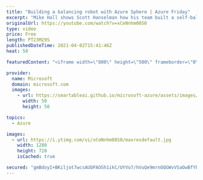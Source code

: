 ```yaml
---
title: "Building a balancing robot with Azure Sphere | Azure Friday"
excerpt: "Mike Hall shows Scott Hanselman how his team built a self-balancing robot using Azure Sphere and Azure RTOS that can be controlled and updated remotely from Azure IoT Central. In addition, the robot supports deferred updates for the OS and applications, which ensures the robot is in a safe position before"
originalUrl: https://youtube.com/watch?v=xCeNnhm08S0
type: video
price: Free
length: PT23M29S
publishedDateTime: 2021-04-02T15:41:46Z
heat: 50

featuredContent: "<iframe width=\"800\" height=\"500\" frameborder=\"0\" src=\"https://www.youtube.com/embed/xCeNnhm08S0\" allow=\"accelerometer; autoplay; encrypted-media; gyroscope; picture-in-picture\" allowfullscreen></iframe>"

provider:
  name: Microsoft
  domain: microsoft.com
  images:
    - url: https://smartableai.github.io/microsoft-azure/assets/images/organizations/microsoft.com-50x50.jpg
      width: 50
      height: 50

topics:
  - Azure

images:
  - url: https://i.ytimg.com/vi/xCeNnhm08S0/maxresdefault.jpg
    width: 1280
    height: 720
    isCached: true

secured: "gmBdoyI+BKiljot7wcsAUbPAOSh1ikC/UYVo7/hVuQe9mrnOQGWvVSaOwBfYbUCNqJesG4WGK2Vy3vNusEt841xKRIjZ77y4SR9Ha5r+x2XkMHzjoIXXaljQTfs2ZQL5zst6g+GEKswR8lnHnBDIpm7EH1CdtVZd1M4OS+ucaZkjiRDf5I8E8PMaUH268mm0Mq54GPQPMep+Yv8MaPBrDsKA933hMyQARLZJXmngJWh+wOKDNOj95LxKE+/ATEY2RGtJV16lL/u998YR1ODdc6N02zlyCQTzWEfQeKFj+7gSZkihM/KKJzXFGGULYXUIib+eDKQL2/44CC0Strf8Q+UzO8fy2o5N+Pa5mOjTjulbAwQL5o72cNMC2z9ajFPtcrcmW+9uHGDN0EXl93KJKtbuyXq1LgmIhMyTjbloZHQ=;FkBE1NchsZxSywKawZuQkw=="
---
```


